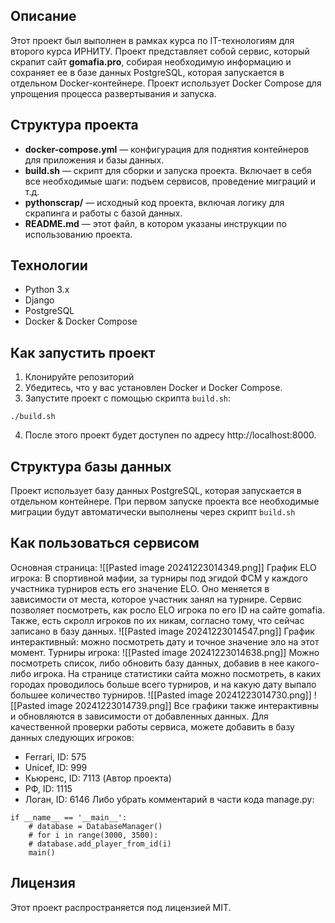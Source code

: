 ## Описание

Этот проект был выполнен в рамках курса по IT-технологиям для второго курса ИРНИТУ. Проект представляет собой сервис, который скрапит сайт **gomafia.pro**, собирая необходимую информацию и сохраняет ее в базе данных PostgreSQL, которая запускается в отдельном Docker-контейнере. Проект использует Docker Compose для упрощения процесса развертывания и запуска.
## Структура проекта

- **docker-compose.yml** — конфигурация для поднятия контейнеров для приложения и базы данных.
- **build.sh** — скрипт для сборки и запуска проекта. Включает в себя все необходимые шаги: подъем сервисов, проведение миграций и т.д.
- **pythonscrap/** — исходный код проекта, включая логику для скрапинга и работы с базой данных.
- **README.md** — этот файл, в котором указаны инструкции по использованию проекта.
## Технологии

- Python 3.x
- Django
- PostgreSQL
- Docker & Docker Compose
## Как запустить проект
1. Клонируйте репозиторий
2. Убедитесь, что у вас установлен Docker и Docker Compose.
3. Запустите проект с помощью скрипта `build.sh`:
```
./build.sh
```
4. После этого проект будет доступен по адресу http://localhost:8000.
## Структура базы данных

Проект использует базу данных PostgreSQL, которая запускается в отдельном контейнере. При первом запуске проекта все необходимые миграции будут автоматически выполнены через скрипт `build.sh`
## Как пользоваться сервисом
Основная страница:
![[Pasted image 20241223014349.png]]
График ELO игрока:
В спортивной мафии, за турниры под эгидой ФСМ у каждого участника турниров есть его значение ELO. Оно меняется в зависимости от места, которое участник занял на турнире.
Сервис позволяет посмотреть, как росло ELO игрока по его ID на сайте gomafia. Также, есть скролл игроков по их никам, согласно тому, что сейчас записано в базу данных.
![[Pasted image 20241223014547.png]]
График интерактивный: можно посмотреть дату и точное значение эло на этот момент.
Турниры игрока:
![[Pasted image 20241223014638.png]]
Можно посмотреть список, либо обновить базу данных, добавив в нее какого-либо игрока.
На странице статистики сайта можно посмотреть, в каких городах проводилось больше всего турниров, и на какую дату выпало большее количество турниров.
![[Pasted image 20241223014730.png]]
![[Pasted image 20241223014739.png]]
Все графики также интерактивны и обновляются в зависимости от добавленных данных.
Для качественной проверки работы сервиса, можете добавить в базу данных следующих игроков:
- Ferrari, ID: 575
- Unicef, ID: 999
- Кьюренс, ID: 7113 (Автор проекта)
- РФ, ID: 1115
- Логан, ID: 6146
Либо убрать комментарий в части кода manage.py:
```
if __name__ == '__main__':  
    # database = DatabaseManager()  
    # for i in range(3000, 3500):    
    # database.add_player_from_id(i)
    main()
```
## Лицензия

Этот проект распространяется под лицензией MIT.
